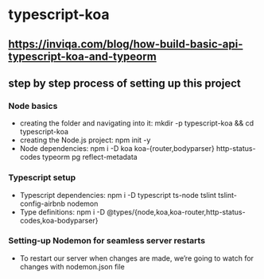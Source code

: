 # typescript-koa
## https://inviqa.com/blog/how-build-basic-api-typescript-koa-and-typeorm

## step by step process of setting up this project
 
 ### Node basics
 - creating the folder and navigating into it: mkdir -p typescript-koa && cd typescript-koa
 - creating the Node.js project: npm init -y
 - Node dependencies: npm i -D koa koa-{router,bodyparser} http-status-codes typeorm pg reflect-metadata
### Typescript setup
- Typescript dependencies: npm i -D typescript ts-node tslint tslint-config-airbnb nodemon
- Type definitions: npm i -D @types/{node,koa,koa-router,http-status-codes,koa-bodyparser}
### Setting-up Nodemon for seamless server restarts
- To restart our server when changes are made, we’re going to watch for changes with nodemon.json file


